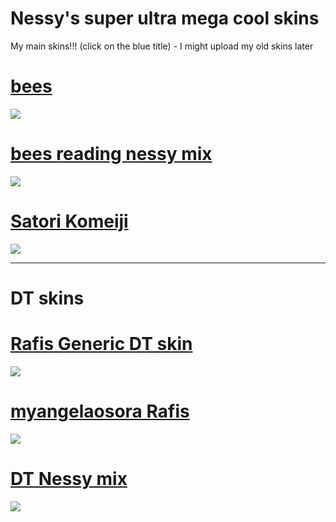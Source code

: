 # Nessy's super ultra mega cool skins
My main skins!!! (click on the blue title) - I might upload my old skins later 
# [bees](https://www.mediafire.com/file/6sgmg5rvyjrvgwp/bees.osk/file)
![](https://cdn.discordapp.com/attachments/841029933810581554/1195440867171901460/screenshot650.jpg?ex=65b40010&is=65a18b10&hm=5c71faea3f10cfe9429039c75f346c9bae4512de7fdd2bfcd140741cf5fd847f&)
# [bees reading nessy mix](https://www.mediafire.com/file/ajy04nn02jfkltm/bees_reading_nessy_mix.osk/file)
![](https://cdn.discordapp.com/attachments/1120054938781892679/1201921463687581777/screenshot680.jpg?ex=65cb9397&is=65b91e97&hm=6cfbd27e04d424c650c9de310dce8c653d11959a37e631cf36d3b70dc4732d2d&)
# [Satori Komeiji](https://www.mediafire.com/file/9thmr3y95zi7n2r/-_%25E3%2580%258ANM1%25E3%2580%258B_-_%25E3%2580%258E_%25E6%259D%25B1%25E6%2596%25B9Project_%25E3%2580%258F_Satori_Komeiji__-.osk/file)
![](https://cdn.discordapp.com/attachments/1143278102550675476/1195445449990086767/screenshot656.jpg?ex=65b40455&is=65a18f55&hm=1dcfaae1e26c7e3332d71440be2bc5610c982c55585f07619191b8c071b23c6c&)
___
# DT skins
# [Rafis Generic DT skin](https://www.dropbox.com/s/mj8snq3xz4rx15y/Rafis%20Generic%20DT%20skin.osk?dl=0)
![](https://cdn.discordapp.com/attachments/1143278102550675476/1195442560076881980/screenshot651.jpg?ex=65b401a4&is=65a18ca4&hm=e748036ba66ce5c4e4c26795008d700463a15ef47341dcc3ba0c64bd3c58ae61&)
# [myangelaosora Rafis](https://www.mediafire.com/file/1mgwpxu4y9vwwvz/%2523_myangelaosora_Rafis.osk/file)
![](https://cdn.discordapp.com/attachments/1120053887647358998/1195448158214422739/screenshot658.jpg?ex=65b406db&is=65a191db&hm=4f4c3a7a5f449eac20d0f583048ea98ca3627d3c8da4d505cb1a1f6f42caa764&)
# [DT Nessy mix](https://www.mediafire.com/file/mlcooeuimeohdhl/DT_nessy_mix.osk/file)
![](https://cdn.discordapp.com/attachments/1120053887647358998/1198010876364587019/screenshot673.jpg?ex=65bd5992&is=65aae492&hm=14b7feecbdfa7b41076c8e2b010689bf11cf51a1c13cb36326a1a9170f8cc52d&)
